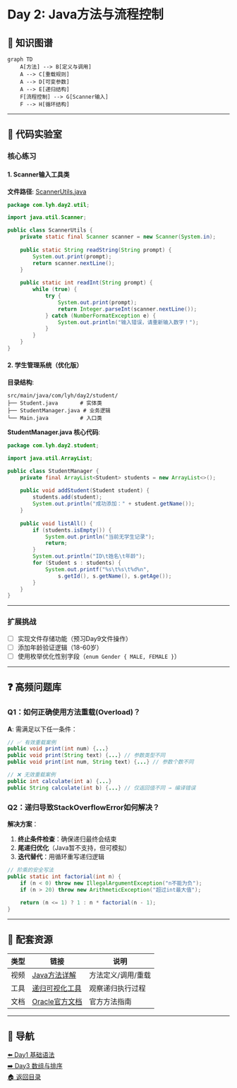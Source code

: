 # Day 2: Java方法与流程控制

## 📌 知识图谱
```mermaid
graph TD
    A[方法] --> B[定义与调用]
    A --> C[重载规则]
    A --> D[可变参数]
    A --> E[递归结构]
    F[流程控制] --> G[Scanner输入]
    F --> H[循环结构]
```

---

## 🧩 代码实验室

### 核心练习

#### 1. Scanner输入工具类
**文件路径**: [ScannerUtils.java](../../src/main/java/com/lyh/day2/util/ScannerUtils.java)
```java
package com.lyh.day2.util;

import java.util.Scanner;

public class ScannerUtils {
    private static final Scanner scanner = new Scanner(System.in);
    
    public static String readString(String prompt) {
        System.out.print(prompt);
        return scanner.nextLine();
    }
    
    public static int readInt(String prompt) {
        while (true) {
            try {
                System.out.print(prompt);
                return Integer.parseInt(scanner.nextLine());
            } catch (NumberFormatException e) {
                System.out.println("输入错误，请重新输入数字！");
            }
        }
    }
}
```

#### 2. 学生管理系统（优化版）
**目录结构**:
```
src/main/java/com/lyh/day2/student/
├── Student.java       # 实体类
├── StudentManager.java # 业务逻辑
└── Main.java          # 入口类
```

**StudentManager.java 核心代码**:
```java
package com.lyh.day2.student;

import java.util.ArrayList;

public class StudentManager {
    private final ArrayList<Student> students = new ArrayList<>();
    
    public void addStudent(Student student) {
        students.add(student);
        System.out.println("成功添加：" + student.getName());
    }
    
    public void listAll() {
        if (students.isEmpty()) {
            System.out.println("当前无学生记录");
            return;
        }
        System.out.println("ID\t姓名\t年龄");
        for (Student s : students) {
            System.out.printf("%s\t%s\t%d%n", 
                s.getId(), s.getName(), s.getAge());
        }
    }
}
```

---

### 扩展挑战
- [ ] 实现文件存储功能（预习Day9文件操作）
- [ ] 添加年龄验证逻辑（18-60岁）
- [ ] 使用枚举优化性别字段（`enum Gender { MALE, FEMALE }`）

---

## ❓ 高频问题库

### Q1：如何正确使用方法重载(Overload)？
**A**: 需满足以下任一条件：
```java
// ✅ 有效重载案例
public void print(int num) {...}
public void print(String text) {...} // 参数类型不同
public void print(int num, String text) {...} // 参数个数不同

// ❌ 无效重载案例
public int calculate(int a) {...}
public String calculate(int b) {...} // 仅返回值不同 → 编译错误
```

### Q2：递归导致StackOverflowError如何解决？
**解决方案**：
1. **终止条件检查**：确保递归最终会结束
2. **尾递归优化**（Java暂不支持，但可模拟）
3. **迭代替代**：用循环重写递归逻辑

```java
// 阶乘的安全写法
public static int factorial(int n) {
    if (n < 0) throw new IllegalArgumentException("n不能为负");
    if (n > 20) throw new ArithmeticException("超过int最大值");
    
    return (n <= 1) ? 1 : n * factorial(n - 1); 
}
```

---

## 📁 配套资源
| 类型 | 链接 | 说明 |
|------|------|------|
| 视频 | [Java方法详解](https://example.com/method) | 方法定义/调用/重载 |
| 工具 | [递归可视化工具](https://recursion.visualgo.net) | 观察递归执行过程 |
| 文档 | [Oracle官方文档](https://docs.oracle.com/javase/tutorial/java/javaOO/methods.html) | 官方方法指南 |

---

## 🧭 导航
[⬅️ Day1 基础语法](./day1.md)  
[➡️ Day3 数组与排序](./day3.md)  
[🏠 返回目录](../../README.md)

